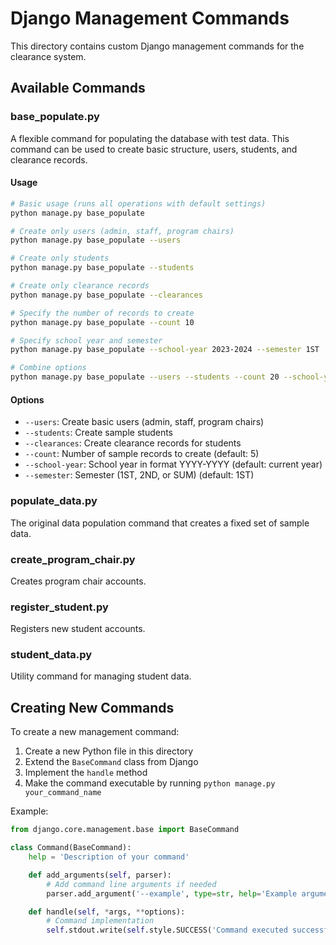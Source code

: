 # Django Management Commands

This directory contains custom Django management commands for the clearance system.

## Available Commands

### base_populate.py

A flexible command for populating the database with test data. This command can be used to create basic structure, users, students, and clearance records.

#### Usage

```bash
# Basic usage (runs all operations with default settings)
python manage.py base_populate

# Create only users (admin, staff, program chairs)
python manage.py base_populate --users

# Create only students
python manage.py base_populate --students

# Create only clearance records
python manage.py base_populate --clearances

# Specify the number of records to create
python manage.py base_populate --count 10

# Specify school year and semester
python manage.py base_populate --school-year 2023-2024 --semester 1ST

# Combine options
python manage.py base_populate --users --students --count 20 --school-year 2023-2024 --semester 2ND
```

#### Options

- `--users`: Create basic users (admin, staff, program chairs)
- `--students`: Create sample students
- `--clearances`: Create clearance records for students
- `--count`: Number of sample records to create (default: 5)
- `--school-year`: School year in format YYYY-YYYY (default: current year)
- `--semester`: Semester (1ST, 2ND, or SUM) (default: 1ST)

### populate_data.py

The original data population command that creates a fixed set of sample data.

### create_program_chair.py

Creates program chair accounts.

### register_student.py

Registers new student accounts.

### student_data.py

Utility command for managing student data.

## Creating New Commands

To create a new management command:

1. Create a new Python file in this directory
2. Extend the `BaseCommand` class from Django
3. Implement the `handle` method
4. Make the command executable by running `python manage.py your_command_name`

Example:

```python
from django.core.management.base import BaseCommand

class Command(BaseCommand):
    help = 'Description of your command'

    def add_arguments(self, parser):
        # Add command line arguments if needed
        parser.add_argument('--example', type=str, help='Example argument')

    def handle(self, *args, **options):
        # Command implementation
        self.stdout.write(self.style.SUCCESS('Command executed successfully!'))
```
